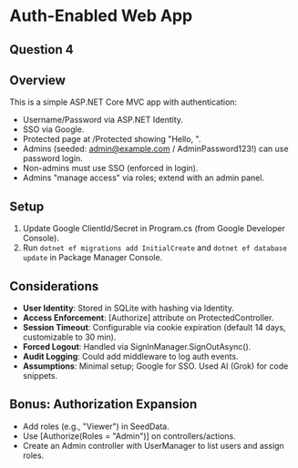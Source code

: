 # Auth-Enabled Web App

## Question 4

## Overview
This is a simple ASP.NET Core MVC app with authentication:
- Username/Password via ASP.NET Identity.
- SSO via Google.
- Protected page at /Protected showing "Hello, <Name>".
- Admins (seeded: admin@example.com / AdminPassword123!) can use password login.
- Non-admins must use SSO (enforced in login).
- Admins "manage access" via roles; extend with an admin panel.

## Setup
1. Update Google ClientId/Secret in Program.cs (from Google Developer Console).
2. Run `dotnet ef migrations add InitialCreate` and `dotnet ef database update` in Package Manager Console.
## Considerations
- **User Identity**: Stored in SQLite with hashing via Identity.
- **Access Enforcement**: [Authorize] attribute on ProtectedController.
- **Session Timeout**: Configurable via cookie expiration (default 14 days, customizable to 30 min).
- **Forced Logout**: Handled via SignInManager.SignOutAsync().
- **Audit Logging**: Could add middleware to log auth events.
- **Assumptions**: Minimal setup; Google for SSO. Used AI (Grok) for code snippets.

## Bonus: Authorization Expansion
- Add roles (e.g., "Viewer") in SeedData.
- Use [Authorize(Roles = "Admin")] on controllers/actions.
- Create an Admin controller with UserManager to list users and assign roles.

